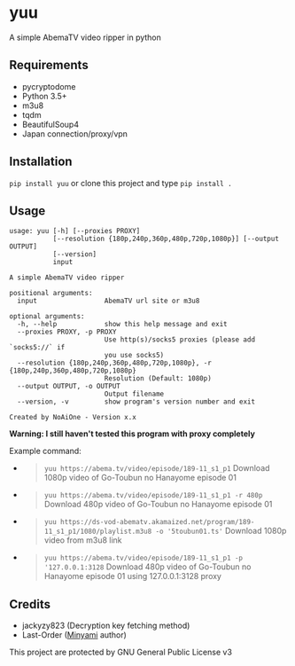 # yuu 
A simple AbemaTV video ripper in python

## Requirements
- pycryptodome
- Python 3.5+
- m3u8
- tqdm
- BeautifulSoup4
- Japan connection/proxy/vpn

## Installation
`pip install yuu`
or clone this project and type `pip install .`

## Usage
```
usage: yuu [-h] [--proxies PROXY]
           [--resolution {180p,240p,360p,480p,720p,1080p}] [--output OUTPUT]
           [--version]
           input

A simple AbemaTV video ripper

positional arguments:
  input                 AbemaTV url site or m3u8

optional arguments:
  -h, --help            show this help message and exit
  --proxies PROXY, -p PROXY
                        Use http(s)/socks5 proxies (please add `socks5://` if
                        you use socks5)
  --resolution {180p,240p,360p,480p,720p,1080p}, -r {180p,240p,360p,480p,720p,1080p}
                        Resolution (Default: 1080p)
  --output OUTPUT, -o OUTPUT
                        Output filename
  --version, -v         show program's version number and exit

Created by NoAiOne - Version x.x
```

**Warning: I still haven't tested this program with proxy completely**

Example command: 
- >`yuu https://abema.tv/video/episode/189-11_s1_p1`
    Download 1080p video of Go-Toubun no Hanayome episode 01
- >`yuu https://abema.tv/video/episode/189-11_s1_p1 -r 480p`
    Download 480p video of Go-Toubun no Hanayome episode 01
- >`yuu https://ds-vod-abematv.akamaized.net/program/189-11_s1_p1/1080/playlist.m3u8 -o '5toubun01.ts'`
    Download 1080p video from m3u8 link
- >`yuu https://abema.tv/video/episode/189-11_s1_p1 -p '127.0.0.1:3128`
    Download 480p video of Go-Toubun no Hanayome episode 01 using 127.0.0.1:3128 proxy

## Credits
- jackyzy823 (Decryption key fetching method)
- Last-Order ([Minyami](https://github.com/Last-Order/minyami) author)

This project are protected by GNU General Public License v3